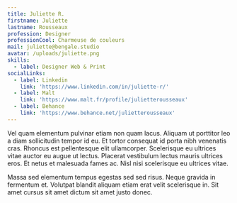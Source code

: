 ```yaml
---
title: Juliette R.
firstname: Juliette
lastname: Rousseaux
profession: Designer
professionCool: Charmeuse de couleurs
mail: juliette@bengale.studio
avatar: /uploads/juliette.png
skills:
  - label: Designer Web & Print
socialLinks:
  - label: Linkedin
    link: 'https://www.linkedin.com/in/juliette-r/'
  - label: Malt
    link: 'https://www.malt.fr/profile/julietterousseaux'
  - label: Behance
    link: 'https://www.behance.net/julietterousseaux'
---
```

Vel quam elementum pulvinar etiam non quam lacus. Aliquam ut porttitor leo a diam sollicitudin tempor id eu. Et tortor consequat id porta nibh venenatis cras. Rhoncus est pellentesque elit ullamcorper. Scelerisque eu ultrices vitae auctor eu augue ut lectus. Placerat vestibulum lectus mauris ultrices eros. Et netus et malesuada fames ac. Nisl nisi scelerisque eu ultrices vitae.

Massa sed elementum tempus egestas sed sed risus. Neque gravida in fermentum et. Volutpat blandit aliquam etiam erat velit scelerisque in. Sit amet cursus sit amet dictum sit amet justo donec.
